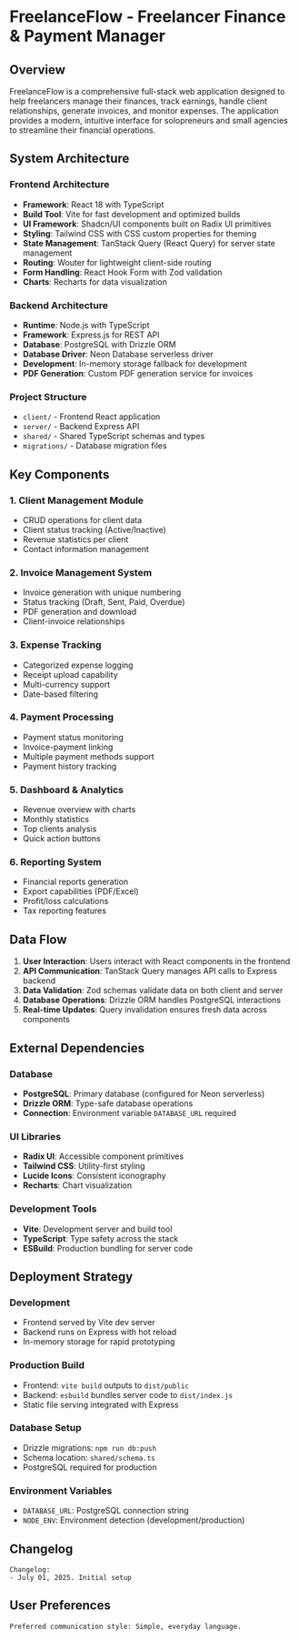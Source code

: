 # FreelanceFlow - Freelancer Finance & Payment Manager

## Overview

FreelanceFlow is a comprehensive full-stack web application designed to help freelancers manage their finances, track earnings, handle client relationships, generate invoices, and monitor expenses. The application provides a modern, intuitive interface for solopreneurs and small agencies to streamline their financial operations.

## System Architecture

### Frontend Architecture
- **Framework**: React 18 with TypeScript
- **Build Tool**: Vite for fast development and optimized builds
- **UI Framework**: Shadcn/UI components built on Radix UI primitives
- **Styling**: Tailwind CSS with CSS custom properties for theming
- **State Management**: TanStack Query (React Query) for server state management
- **Routing**: Wouter for lightweight client-side routing
- **Form Handling**: React Hook Form with Zod validation
- **Charts**: Recharts for data visualization

### Backend Architecture
- **Runtime**: Node.js with TypeScript
- **Framework**: Express.js for REST API
- **Database**: PostgreSQL with Drizzle ORM
- **Database Driver**: Neon Database serverless driver
- **Development**: In-memory storage fallback for development
- **PDF Generation**: Custom PDF generation service for invoices

### Project Structure
- `client/` - Frontend React application
- `server/` - Backend Express API
- `shared/` - Shared TypeScript schemas and types
- `migrations/` - Database migration files

## Key Components

### 1. Client Management Module
- CRUD operations for client data
- Client status tracking (Active/Inactive)
- Revenue statistics per client
- Contact information management

### 2. Invoice Management System
- Invoice generation with unique numbering
- Status tracking (Draft, Sent, Paid, Overdue)
- PDF generation and download
- Client-invoice relationships

### 3. Expense Tracking
- Categorized expense logging
- Receipt upload capability
- Multi-currency support
- Date-based filtering

### 4. Payment Processing
- Payment status monitoring
- Invoice-payment linking
- Multiple payment methods support
- Payment history tracking

### 5. Dashboard & Analytics
- Revenue overview with charts
- Monthly statistics
- Top clients analysis
- Quick action buttons

### 6. Reporting System
- Financial reports generation
- Export capabilities (PDF/Excel)
- Profit/loss calculations
- Tax reporting features

## Data Flow

1. **User Interaction**: Users interact with React components in the frontend
2. **API Communication**: TanStack Query manages API calls to Express backend
3. **Data Validation**: Zod schemas validate data on both client and server
4. **Database Operations**: Drizzle ORM handles PostgreSQL interactions
5. **Real-time Updates**: Query invalidation ensures fresh data across components

## External Dependencies

### Database
- **PostgreSQL**: Primary database (configured for Neon serverless)
- **Drizzle ORM**: Type-safe database operations
- **Connection**: Environment variable `DATABASE_URL` required

### UI Libraries
- **Radix UI**: Accessible component primitives
- **Tailwind CSS**: Utility-first styling
- **Lucide Icons**: Consistent iconography
- **Recharts**: Chart visualization

### Development Tools
- **Vite**: Development server and build tool
- **TypeScript**: Type safety across the stack
- **ESBuild**: Production bundling for server code

## Deployment Strategy

### Development
- Frontend served by Vite dev server
- Backend runs on Express with hot reload
- In-memory storage for rapid prototyping

### Production Build
- Frontend: `vite build` outputs to `dist/public`
- Backend: `esbuild` bundles server code to `dist/index.js`
- Static file serving integrated with Express

### Database Setup
- Drizzle migrations: `npm run db:push`
- Schema location: `shared/schema.ts`
- PostgreSQL required for production

### Environment Variables
- `DATABASE_URL`: PostgreSQL connection string
- `NODE_ENV`: Environment detection (development/production)

## Changelog

```
Changelog:
- July 01, 2025. Initial setup
```

## User Preferences

```
Preferred communication style: Simple, everyday language.
```